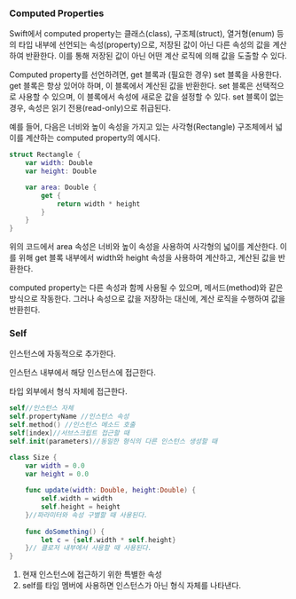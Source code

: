 ### Computed Properties
Swift에서 computed property는 클래스(class), 구조체(struct), 열거형(enum) 등의 타입 내부에 선언되는 속성(property)으로, 저장된 값이 아닌 다른 속성의 값을 계산하여 반환한다. 이를 통해 저장된 값이 아닌 어떤 계산 로직에 의해 값을 도출할 수 있다.

Computed property를 선언하려면, get 블록과 (필요한 경우) set 블록을 사용한다. get 블록은 항상 있어야 하며, 이 블록에서 계산된 값을 반환한다. set 블록은 선택적으로 사용할 수 있으며, 이 블록에서 속성에 새로운 값을 설정할 수 있다. set 블록이 없는 경우, 속성은 읽기 전용(read-only)으로 취급된다.

예를 들어, 다음은 너비와 높이 속성을 가지고 있는 사각형(Rectangle) 구조체에서 넓이를 계산하는 computed property의 예시다.

```swift
struct Rectangle {
    var width: Double
    var height: Double

    var area: Double {
        get {
            return width * height
        }
    }
}
```
위의 코드에서 area 속성은 너비와 높이 속성을 사용하여 사각형의 넓이를 계산한다. 이를 위해 get 블록 내부에서 width와 height 속성을 사용하여 계산하고, 계산된 값을 반환한다.

computed property는 다른 속성과 함께 사용될 수 있으며, 메서드(method)와 같은 방식으로 작동한다. 그러나 속성으로 값을 저장하는 대신에, 계산 로직을 수행하여 값을 반환힌다.

### Self

인스턴스에 자동적으로 추가한다.

인스턴스 내부에서 해당 인스턴스에 접근한다.

타입 외부에서 형식 자체에 접근한다.

```swift
self//인스턴스 자체
self.propertyName //인스턴스 속성
self.method() //인스턴스 메소드 호출
self[index]//서브스크립트 접근할 때 
self.init(parameters)//동일한 형식의 다른 인스턴스 생성할 때
```

```swift
class Size {
    var width = 0.0
    var height = 0.0
    
    func update(width: Double, height:Double) {
        self.width = width
        self.height = height
    }//파라미터와 속성 구별할 때 사용된다.
    
    func doSomething() {
        let c = {self.width * self.height}
    }// 클로저 내부에서 사용할 때 사용된다.
}
```

1. 현재 인스턴스에 접근하기 위한 특별한 속성
2. self를 타임 멤버에 사용하면 인스턴스가 아닌 형식 자체를 나타낸다.
